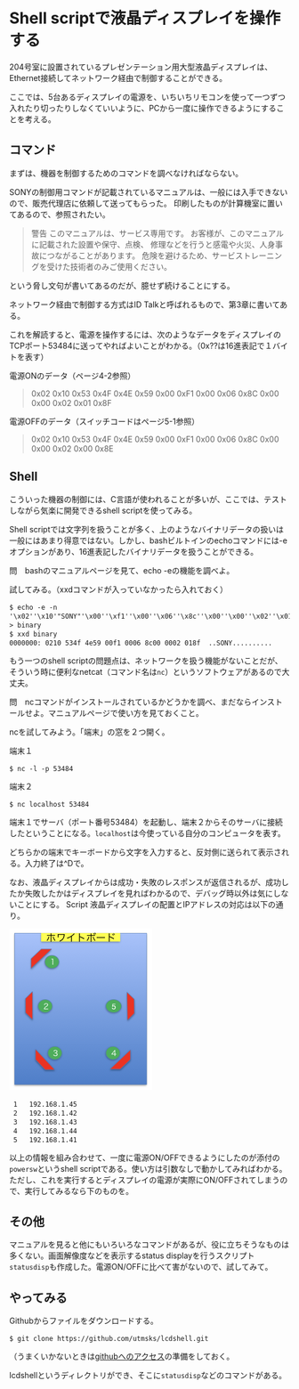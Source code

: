 # Shell scriptで液晶ディスプレイを操作する
204号室に設置されているプレゼンテーション用大型液晶ディスプレイは、Ethernet接続してネットワーク経由で制御することができる。

ここでは、5台あるディスプレイの電源を、いちいちリモコンを使って一つずつ入れたり切ったりしなくていいように、PCから一度に操作できるようにすることを考える。

## コマンド
まずは、機器を制御するためのコマンドを調べなければならない。

SONYの制御用コマンドが記載されているマニュアルは、一般には入手できないので、販売代理店に依頼して送ってもらった。
印刷したものが計算機室に置いてあるので、参照されたい。

>警告
このマニュアルは、サービス専用です。
お客様が、このマニュアルに記載された設置や保守、点検、
修理などを行うと感電や火災、人身事故につながることがあります。
危険を避けるため、サービストレーニングを受けた技術者のみご使用ください。

という脅し文句が書いてあるのだが、臆せず続けることにする。

ネットワーク経由で制御する方式はID Talkと呼ばれるもので、第3章に書いてある。

これを解読すると、電源を操作するには、次のようなデータをディスプレイのTCPポート53484に送ってやればよいことがわかる。（0x??は16進表記で１バイトを表す）

電源ONのデータ（ページ4-2参照）
>0x02 0x10 0x53 0x4F 0x4E 0x59 0x00 0xF1 0x00 0x06 0x8C 0x00 0x00 0x02 0x01 0x8F

電源OFFのデータ（スイッチコードはページ5-1参照）
>0x02 0x10 0x53 0x4F 0x4E 0x59 0x00 0xF1 0x00 0x06 0x8C 0x00 0x00 0x02 0x00 0x8E

## Shell
こういった機器の制御には、C言語が使われることが多いが、ここでは、テストしながら気楽に開発できるshell scriptを使ってみる。

Shell scriptでは文字列を扱うことが多く、上のようなバイナリデータの扱いは一般にはあまり得意ではない。しかし、bashビルトインのechoコマンドには-eオプションがあり、16進表記したバイナリデータを扱うことができる。

問　bashのマニュアルページを見て、echo -eの機能を調べよ。

試してみる。（xxdコマンドが入っていなかったら入れておく）

```
$ echo -e -n '\x02''\x10'"SONY"'\x00''\xf1''\x00''\x06''\x8c''\x00''\x00''\x02''\x01''\x8f' > binary
$ xxd binary
0000000: 0210 534f 4e59 00f1 0006 8c00 0002 018f  ..SONY..........
```

もう一つのshell scriptの問題点は、ネットワークを扱う機能がないことだが、そういう時に便利なnetcat（コマンド名は`nc`）というソフトウェアがあるので大丈夫。

問　ncコマンドがインストールされているかどうかを調べ、まだならインストールせよ。マニュアルページで使い方を見ておくこと。

ncを試してみよう。「端末」の窓を２つ開く。

端末１
```
$ nc -l -p 53484
```

端末２
```
$ nc localhost 53484
```

端末１でサーバ（ポート番号53484）を起動し、端末２からそのサーバに接続したということになる。`localhost`は今使っている自分のコンピュータを表す。

どちらかの端末でキーボードから文字を入力すると、反対側に送られて表示される。入力終了は^Dで。

なお、液晶ディスプレイからは成功・失敗のレスポンスが返信されるが、成功したか失敗したかはディスプレイを見ればわかるので、デバッグ時以外は気にしないことにする。
Script
液晶ディスプレイの配置とIPアドレスの対応は以下の通り。

![204液晶ディスプレイの配置](204lcds.png)
```
 1	 192.168.1.45
 2	 192.168.1.42
 3	 192.168.1.43
 4	 192.168.1.44
 5	 192.168.1.41
```

以上の情報を組み合わせて、一度に電源ON/OFFできるようにしたのが添付の`powersw`というshell scriptである。使い方は引数なしで動かしてみればわかる。ただし、これを実行するとディスプレイの電源が実際にON/OFFされてしまうので、実行してみるなら下のものを。

## その他
マニュアルを見ると他にもいろいろなコマンドがあるが、役に立ちそうなものは多くない。画面解像度などを表示するstatus displayを行うスクリプト`statusdisp`も作成した。電源ON/OFFに比べて害がないので、試してみて。

## やってみる
Githubからファイルをダウンロードする。
```
$ git clone https://github.com/utmsks/lcdshell.git
```
（うまくいかないときは[githubへのアクセス](https://github.com/utmsks/KSImaterial/blob/master/contents/network/github.md)の準備をしておく。

lcdshellというディレクトリができ、そこに`statusdisp`などのコマンドがある。
